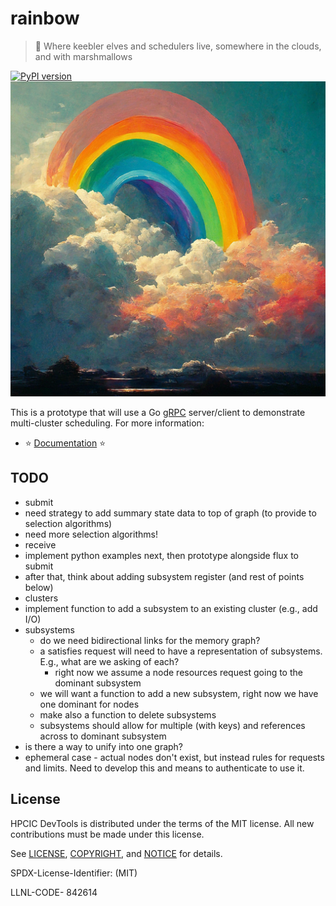 # rainbow

> 🌈️ Where keebler elves and schedulers live, somewhere in the clouds, and with marshmallows

[![PyPI version](https://badge.fury.io/py/rainbow-scheduler.svg)](https://badge.fury.io/py/rainbow-scheduler)
![docs/img/rainbow.png](docs/img/rainbow.png)

This is a prototype that will use a Go [gRPC](https://grpc.io/) server/client to demonstrate multi-cluster scheduling.
For more information:

 - ⭐️ [Documentation](https://converged-computing.github.io/rainbow) ⭐️


## TODO

- submit
 - need strategy to add summary state data to top of graph (to provide to selection algorithms)
 - need more selection algorithms!
- receive
 - implement python examples next, then prototype alongside flux to submit
 - after that, think about adding subsystem register (and rest of points below)
- clusters
 - implement function to add a subsystem to an existing cluster (e.g., add I/O)
- subsystems
  - do we need bidirectional links for the memory graph?
  - a satisfies request will need to have a representation of subsystems. E.g., what are we asking of each?
    - right now we assume a node resources request going to the dominant subsystem
  - we will want a function to add a new subsystem, right now we have one dominant for nodes
  - make also a function to delete subsystems
  - subsystems should allow for multiple (with keys) and references across to dominant subsystem
- is there a way to unify into one graph?
- ephemeral case - actual nodes don't exist, but instead rules for requests and limits. Need to develop this and means to authenticate to use it.


## License

HPCIC DevTools is distributed under the terms of the MIT license.
All new contributions must be made under this license.

See [LICENSE](https://github.com/converged-computing/rainbow/blob/main/LICENSE),
[COPYRIGHT](https://github.com/converged-computing/rainbow/blob/main/COPYRIGHT), and
[NOTICE](https://github.com/converged-computing/rainbow/blob/main/NOTICE) for details.

SPDX-License-Identifier: (MIT)

LLNL-CODE- 842614
